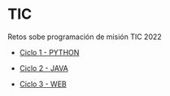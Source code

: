 # TIC


Retos sobe programación de misión TIC 2022

* [Ciclo 1 - PYTHON](./Ciclo1%20-%20PYTHON/)

* [Ciclo 2 - JAVA](./Ciclo2%20-%20JAVA/)

* [Ciclo 3 - WEB](./Ciclo3%20-%20WEB/)
